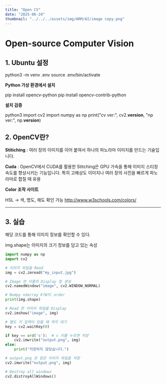 ```yaml
---
title: "Open CV" 
date: "2025-06-24"
thumbnail: "../../../assets/img/ARM/AI/image copy.png"
---
```


# Open-source Computer Vision

## 1. Ubuntu 설정

python3 -m venv .env
source .env/bin/activate

**Python 가상 환경에서 설치**

pip install opencv-python
pip install opencv-contrib-python

**설치 검증**

python3
import cv2
import numpy as np
print("cv ver:", cv2.__version__, "np ver:", np.__version__)

## 2. OpenCV란?

**Stitiching** : 여러 장의 이미지를 이어 붙여서 하나의 파노라마 이미지를 만드는 기술입니다. 

**Cuda** : OpenCV에서 CUDA를 활용한 Stitching은 GPU 가속을 통해 이미지 스티칭 속도를 향상시키는 기능입니다. 특히 고해상도 이미지나 여러 장의 사진을 빠르게 파노라마로 합칠 때 유용

**Color 조작 사이트**

HSL -> 색, 명도, 채도 확인 가능
http://www.w3schools.com/colors/ 

---

## 3. 실습

해당 코드를 통해 이미지 정보를 확인할 수 있다.

img.shape는 이미지의 크기 정보를 담고 있는 속성

```python
import numpy as np
import cv2

# 이미지 파일을 Read
img = cv2.imread("my_input.jpg")

# Image 란 이름의 Display 창 생성
cv2.namedWindow("image", cv2.WINDOW_NORMAL)

# Numpy ndarray K?W?C order
print(img.shape)

# Read 한 이미지 파일을 Display
cv2.imshow("image", img)

# 별도 키 입력이 있을 때 까지 대기
key = cv2.waitKey(0)

if key == ord('s'):  # s 키를 누르면 저장
    cv2.imwrite("output.png", img)
else:
    print("저장하지 않았습니다.")

# output.png 로 읽은 이미지 파일을 저장
cv2.imwrite("output.png", img)

# Destroy all windows
cv2.distroyAllWindows()
```
